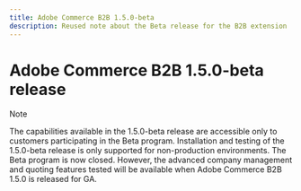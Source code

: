 ```yaml
---
title: Adobe Commerce B2B 1.5.0-beta
description: Reused note about the Beta release for the B2B extension
---
```

# Adobe Commerce B2B 1.5.0-beta release

>[!NOTE]
>
>The capabilities available in the 1.5.0-beta release are accessible only to customers participating in the Beta program. Installation and testing of the 1.5.0-beta release is only supported for non-production environments. The Beta program is now closed. However, the advanced company management and quoting features tested will be available when Adobe Commerce B2B 1.5.0 is released for GA.
